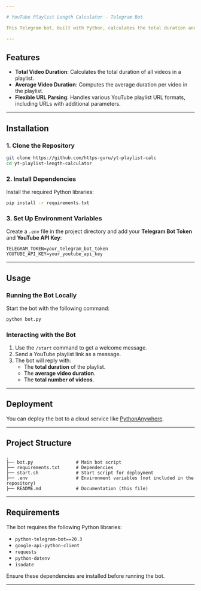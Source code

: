 ```yaml
---

# YouTube Playlist Length Calculator - Telegram Bot

This Telegram bot, built with Python, calculates the total duration and average length of videos in YouTube playlists. Share a playlist link with the bot, and it will return the total duration (in hours and minutes) and the average duration per video.

---
```


## Features
- **Total Video Duration**: Calculates the total duration of all videos in a playlist.  
- **Average Video Duration**: Computes the average duration per video in the playlist.  
- **Flexible URL Parsing**: Handles various YouTube playlist URL formats, including URLs with additional parameters.

---

## Installation

### 1. Clone the Repository
```bash
git clone https://github.com/https-guru/yt-playlist-calc
cd yt-playlist-length-calculator
```

### 2. Install Dependencies
Install the required Python libraries:
```bash
pip install -r requirements.txt
```

### 3. Set Up Environment Variables
Create a `.env` file in the project directory and add your **Telegram Bot Token** and **YouTube API Key**:
```plaintext
TELEGRAM_TOKEN=your_telegram_bot_token
YOUTUBE_API_KEY=your_youtube_api_key
```

---

## Usage

### Running the Bot Locally
Start the bot with the following command:
```bash
python bot.py
```

### Interacting with the Bot
1. Use the `/start` command to get a welcome message.  
2. Send a YouTube playlist link as a message.  
3. The bot will reply with:
   - The **total duration** of the playlist.  
   - The **average video duration**.  
   - The **total number of videos**.

---

## Deployment

You can deploy the bot to a cloud service like [PythonAnywhere](https://www.pythonanywhere.com).  

<!-- ### Deployment Steps
1. Create a **new web service** on Render.
2. Use this repository as the source.  
3. Configure the environment variables (`TELEGRAM_TOKEN` and `YOUTUBE_API_KEY`) in the Render dashboard.  
4. Set the **start command** to:
   ```bash
   ./start.sh
   ``` -->

---

## Project Structure
```plaintext
.
├── bot.py                # Main bot script
├── requirements.txt      # Dependencies
├── start.sh              # Start script for deployment
├── .env                  # Environment variables (not included in the repository)
├── README.md             # Documentation (this file)
```

---

## Requirements

The bot requires the following Python libraries:
- `python-telegram-bot==20.3`  
- `google-api-python-client`  
- `requests`  
- `python-dotenv` 
- `isodate` 

Ensure these dependencies are installed before running the bot.

---
